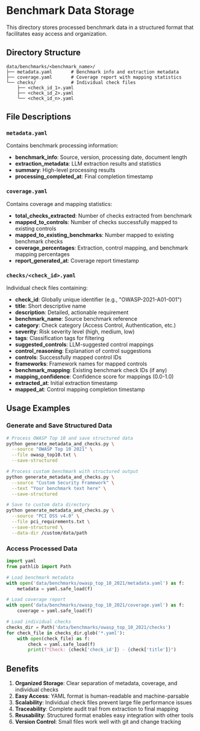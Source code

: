 # Benchmark Data Storage

This directory stores processed benchmark data in a structured format that facilitates easy access and organization.

## Directory Structure

```
data/benchmarks/<benchmark_name>/
├── metadata.yaml       # Benchmark info and extraction metadata  
├── coverage.yaml       # Coverage report with mapping statistics
└── checks/             # Individual check files
    ├── <check_id_1>.yaml
    ├── <check_id_2>.yaml
    └── <check_id_n>.yaml
```

## File Descriptions

### `metadata.yaml`
Contains benchmark processing information:
- **benchmark_info**: Source, version, processing date, document length
- **extraction_metadata**: LLM extraction results and statistics  
- **summary**: High-level processing results
- **processing_completed_at**: Final completion timestamp

### `coverage.yaml`
Contains coverage and mapping statistics:
- **total_checks_extracted**: Number of checks extracted from benchmark
- **mapped_to_controls**: Number of checks successfully mapped to existing controls
- **mapped_to_existing_benchmarks**: Number mapped to existing benchmark checks
- **coverage_percentages**: Extraction, control mapping, and benchmark mapping percentages
- **report_generated_at**: Coverage report timestamp

### `checks/<check_id>.yaml`
Individual check files containing:
- **check_id**: Globally unique identifier (e.g., "OWASP-2021-A01-001")
- **title**: Short descriptive name
- **description**: Detailed, actionable requirement
- **benchmark_name**: Source benchmark reference
- **category**: Check category (Access Control, Authentication, etc.)
- **severity**: Risk severity level (high, medium, low)
- **tags**: Classification tags for filtering
- **suggested_controls**: LLM-suggested control mappings
- **control_reasoning**: Explanation of control suggestions
- **controls**: Successfully mapped control IDs
- **frameworks**: Framework names for mapped controls
- **benchmark_mapping**: Existing benchmark check IDs (if any)
- **mapping_confidence**: Confidence score for mappings (0.0-1.0)
- **extracted_at**: Initial extraction timestamp
- **mapped_at**: Control mapping completion timestamp

## Usage Examples

### Generate and Save Structured Data
```bash
# Process OWASP Top 10 and save structured data
python generate_metadata_and_checks.py \
  --source "OWASP Top 10 2021" \
  --file owasp_top10.txt \
  --save-structured

# Process custom benchmark with structured output  
python generate_metadata_and_checks.py \
  --source "Custom Security Framework" \
  --text "Your benchmark text here" \
  --save-structured

# Save to custom data directory
python generate_metadata_and_checks.py \
  --source "PCI DSS v4.0" \
  --file pci_requirements.txt \
  --save-structured \
  --data-dir /custom/data/path
```

### Access Processed Data
```python
import yaml
from pathlib import Path

# Load benchmark metadata
with open('data/benchmarks/owasp_top_10_2021/metadata.yaml') as f:
    metadata = yaml.safe_load(f)

# Load coverage report  
with open('data/benchmarks/owasp_top_10_2021/coverage.yaml') as f:
    coverage = yaml.safe_load(f)

# Load individual checks
checks_dir = Path('data/benchmarks/owasp_top_10_2021/checks')
for check_file in checks_dir.glob('*.yaml'):
    with open(check_file) as f:
        check = yaml.safe_load(f)
        print(f"Check: {check['check_id']} - {check['title']}")
```

## Benefits

1. **Organized Storage**: Clear separation of metadata, coverage, and individual checks
2. **Easy Access**: YAML format is human-readable and machine-parsable  
3. **Scalability**: Individual check files prevent large file performance issues
4. **Traceability**: Complete audit trail from extraction to final mapping
5. **Reusability**: Structured format enables easy integration with other tools
6. **Version Control**: Small files work well with git and change tracking
